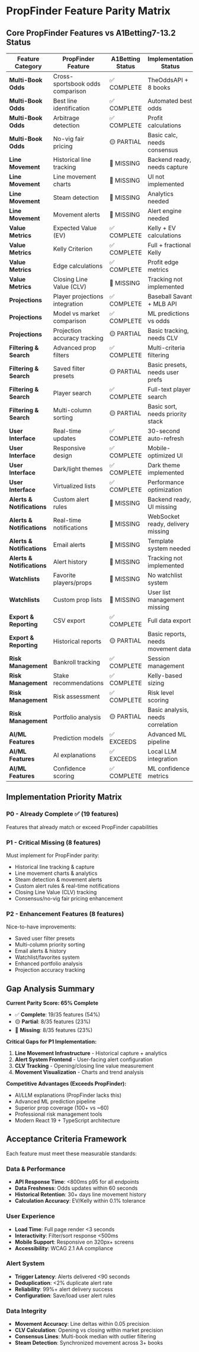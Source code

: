 # PropFinder Feature Parity Matrix

## Core PropFinder Features vs A1Betting7-13.2 Status

| Feature Category | PropFinder Feature | A1Betting Status | Implementation Status | Priority |
|------------------|-------------------|------------------|----------------------|----------|
| **Multi-Book Odds** | Cross-sportsbook odds comparison | ✅ COMPLETE | TheOddsAPI + 8 books | P0 |
| **Multi-Book Odds** | Best line identification | ✅ COMPLETE | Automated best odds | P0 |
| **Multi-Book Odds** | Arbitrage detection | ✅ COMPLETE | Profit calculations | P0 |
| **Multi-Book Odds** | No-vig fair pricing | 🟡 PARTIAL | Basic calc, needs consensus | P1 |
| **Line Movement** | Historical line tracking | 🔴 MISSING | Backend ready, needs capture | P1 |
| **Line Movement** | Line movement charts | 🔴 MISSING | UI not implemented | P1 |
| **Line Movement** | Steam detection | 🔴 MISSING | Analytics needed | P1 |
| **Line Movement** | Movement alerts | 🔴 MISSING | Alert engine needed | P1 |
| **Value Metrics** | Expected Value (EV) | ✅ COMPLETE | Kelly + EV calculations | P0 |
| **Value Metrics** | Kelly Criterion | ✅ COMPLETE | Full + fractional Kelly | P0 |
| **Value Metrics** | Edge calculations | ✅ COMPLETE | Profit edge metrics | P0 |
| **Value Metrics** | Closing Line Value (CLV) | 🔴 MISSING | Tracking not implemented | P1 |
| **Projections** | Player projections integration | ✅ COMPLETE | Baseball Savant + MLB API | P0 |
| **Projections** | Model vs market comparison | ✅ COMPLETE | ML predictions vs odds | P0 |
| **Projections** | Projection accuracy tracking | 🟡 PARTIAL | Basic tracking, needs CLV | P2 |
| **Filtering & Search** | Advanced prop filters | ✅ COMPLETE | Multi-criteria filtering | P0 |
| **Filtering & Search** | Saved filter presets | 🟡 PARTIAL | Basic presets, needs user prefs | P2 |
| **Filtering & Search** | Player search | ✅ COMPLETE | Full-text player search | P0 |
| **Filtering & Search** | Multi-column sorting | 🟡 PARTIAL | Basic sort, needs priority stack | P2 |
| **User Interface** | Real-time updates | ✅ COMPLETE | 30-second auto-refresh | P0 |
| **User Interface** | Responsive design | ✅ COMPLETE | Mobile-optimized UI | P0 |
| **User Interface** | Dark/light themes | ✅ COMPLETE | Dark theme implemented | P0 |
| **User Interface** | Virtualized lists | ✅ COMPLETE | Performance optimization | P0 |
| **Alerts & Notifications** | Custom alert rules | 🔴 MISSING | Backend ready, UI missing | P1 |
| **Alerts & Notifications** | Real-time notifications | 🔴 MISSING | WebSocket ready, delivery missing | P1 |
| **Alerts & Notifications** | Email alerts | 🔴 MISSING | Template system needed | P2 |
| **Alerts & Notifications** | Alert history | 🔴 MISSING | Tracking not implemented | P2 |
| **Watchlists** | Favorite players/props | 🔴 MISSING | No watchlist system | P2 |
| **Watchlists** | Custom prop lists | 🔴 MISSING | User list management missing | P2 |
| **Export & Reporting** | CSV export | ✅ COMPLETE | Full data export | P0 |
| **Export & Reporting** | Historical reports | 🟡 PARTIAL | Basic reports, needs movement data | P2 |
| **Risk Management** | Bankroll tracking | ✅ COMPLETE | Session management | P0 |
| **Risk Management** | Stake recommendations | ✅ COMPLETE | Kelly-based sizing | P0 |
| **Risk Management** | Risk assessment | ✅ COMPLETE | Risk level scoring | P0 |
| **Risk Management** | Portfolio analysis | 🟡 PARTIAL | Basic analysis, needs correlation | P2 |
| **AI/ML Features** | Prediction models | ✅ EXCEEDS | Advanced ML pipeline | P0 |
| **AI/ML Features** | AI explanations | ✅ EXCEEDS | Local LLM integration | P0 |
| **AI/ML Features** | Confidence scoring | ✅ COMPLETE | ML confidence metrics | P0 |

## Implementation Priority Matrix

### P0 - Already Complete ✅ (19 features)
Features that already match or exceed PropFinder capabilities

### P1 - Critical Missing (8 features)
Must implement for PropFinder parity:
- Historical line tracking & capture
- Line movement charts & analytics  
- Steam detection & movement alerts
- Custom alert rules & real-time notifications
- Closing Line Value (CLV) tracking
- Consensus/no-vig fair pricing enhancement

### P2 - Enhancement Features (8 features)
Nice-to-have improvements:
- Saved user filter presets
- Multi-column priority sorting
- Email alerts & history
- Watchlist/favorites system
- Enhanced portfolio analysis
- Projection accuracy tracking

## Gap Analysis Summary

**Current Parity Score: 65% Complete**
- ✅ **Complete**: 19/35 features (54%)
- 🟡 **Partial**: 8/35 features (23%) 
- 🔴 **Missing**: 8/35 features (23%)

**Critical Gaps for P1 Implementation:**
1. **Line Movement Infrastructure** - Historical capture + analytics
2. **Alert System Frontend** - User-facing alert configuration
3. **CLV Tracking** - Opening/closing line value measurement
4. **Movement Visualization** - Charts and trend analysis

**Competitive Advantages (Exceeds PropFinder):**
- AI/LLM explanations (PropFinder lacks this)
- Advanced ML prediction pipeline
- Superior prop coverage (100+ vs ~60)
- Professional risk management tools
- Modern React 19 + TypeScript architecture

## Acceptance Criteria Framework

Each feature must meet these measurable standards:

### Data & Performance
- **API Response Time**: <800ms p95 for all endpoints
- **Data Freshness**: Odds updates within 60 seconds
- **Historical Retention**: 30+ days line movement history
- **Calculation Accuracy**: EV/Kelly within 0.1% tolerance

### User Experience  
- **Load Time**: Full page render <3 seconds
- **Interactivity**: Filter/sort response <500ms
- **Mobile Support**: Responsive on 320px+ screens
- **Accessibility**: WCAG 2.1 AA compliance

### Alert System
- **Trigger Latency**: Alerts delivered <90 seconds
- **Deduplication**: <2% duplicate alert rate
- **Reliability**: 99%+ alert delivery success
- **Configuration**: Save/load user alert rules

### Data Integrity
- **Movement Accuracy**: Line deltas within 0.05 precision
- **CLV Calculation**: Opening vs closing within market precision
- **Consensus Lines**: Multi-book median with outlier filtering
- **Steam Detection**: Synchronized movement across 3+ books